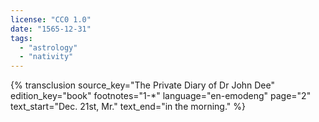 ```yaml
---
license: "CC0 1.0"
date: "1565-12-31"
tags:
  - "astrology"
  - "nativity"
---
```

{% transclusion
  source_key="The Private Diary of Dr John Dee"
  edition_key="book"
  footnotes="1-*"
  language="en-emodeng"
  page="2"
  text_start="Dec. 21st, Mr."
  text_end="in the morning."
%}
